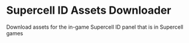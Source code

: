 # Supercell ID Assets Downloader
Download assets for the in-game Supercell ID panel that is in Supercell games
